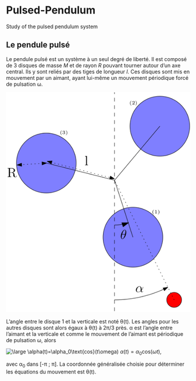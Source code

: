 # Pulsed-Pendulum
Study of the pulsed pendulum system

Le pendule pulsé
-----------------

Le pendule pulsé est un système à un seul degré de liberté. Il est
composé de 3 disques de masse *M* et de rayon *R* pouvant tourner autour
d’un axe central. Ils y sont reliés par des tiges de longueur *l*. Ces
disques sont mis en mouvement par un aimant, ayant lui-même un mouvement
périodique forcé de pulsation &omega;.

![image](sys.png)

L’angle entre le disque 1 et la verticale est noté &theta;(t). Les
angles pour les autres disques sont alors égaux à &theta;(t) à 2&pi;/3 près.
&alpha; est l’angle entre
l’aimant et la verticale et comme le mouvement de l’aimant est
périodique de pulsation &omega;, alors

![\large \alpha(t)=\alpha_0\text{cos}(t\omega)](https://latex.codecogs.com/svg.latex?\large&space;\alpha(t)=\alpha_0\text{cos}(t\omega)) 
$\alpha (t) = \alpha_0 \text{cos}(\omega t),$

avec &alpha;<sub>0</sub> dans [-&pi; ; &pi;]. La coordonnée généralisée
choisie pour déterminer les équations du mouvement est &theta;(t).
